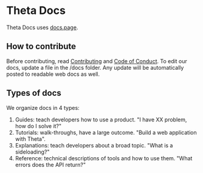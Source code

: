 # Theta Docs

Theta Docs uses [docs.page](https://docs.page).

## How to contribute

Before contributing, read [Contributing](https://github.com/buildwiththeta/buildwiththeta/blob/main/CONTRIBUTING.md) and [Code of Conduct](https://github.com/buildwiththeta/buildwiththeta/blob/main/CODE_OF_CONDUCT.md).
To edit our docs, update a file in the /docs folder. Any update will be automatically posted to readable web docs as well.

## Types of docs

We organize docs in 4 types:

1. Guides: teach developers how to use a product. "I have XX problem, how do I solve it?"
2. Tutorials: walk-throughs, have a large outcome. "Build a web application with Theta".
3. Explanations: teach developers about a broad topic. "What is a sideloading?"
4. Reference: technical descriptions of tools and how to use them. "What errors does the API return?"
